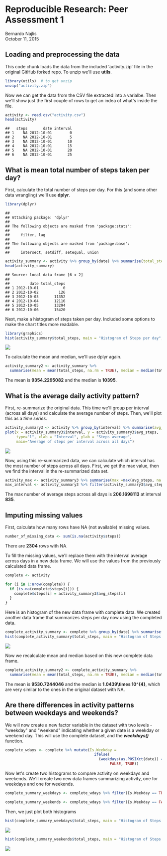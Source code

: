 # Reproducible Research: Peer Assessment 1
Bernardo Najlis  
October 11, 2015  


## Loading and preprocessing the data

This code chunk loads the data from the included 'activity.zip' file in the original GitHub forked repo.
To unzip we'll use **utils**.


```r
library(utils)  # to get unzip
unzip("activity.zip")
```

Now we can get the data from the CSV file extracted into a varialbe. Then we'll show just the first couple of rows to get an indea of what's inside the file.


```r
activity <- read.csv("activity.csv")
head(activity)
```

```
##   steps       date interval
## 1    NA 2012-10-01        0
## 2    NA 2012-10-01        5
## 3    NA 2012-10-01       10
## 4    NA 2012-10-01       15
## 5    NA 2012-10-01       20
## 6    NA 2012-10-01       25
```

## What is mean total number of steps taken per day?

First, calculate the total number of steps per day. For this (and some other data wrangling) we'll use **dplyr**.


```r
library(dplyr)
```

```
## 
## Attaching package: 'dplyr'
## 
## The following objects are masked from 'package:stats':
## 
##     filter, lag
## 
## The following objects are masked from 'package:base':
## 
##     intersect, setdiff, setequal, union
```

```r
activity_summary <- activity %>% group_by(date) %>% summarise(total_steps = sum(steps, na.rm = TRUE)) # group by day and sum the steps
head(activity_summary)
```

```
## Source: local data frame [6 x 2]
## 
##         date total_steps
## 1 2012-10-01           0
## 2 2012-10-02         126
## 3 2012-10-03       11352
## 4 2012-10-04       12116
## 5 2012-10-05       13294
## 6 2012-10-06       15420
```

Next, make a histogram of steps taken per day. Included some options to make the chart titles more readable.


```r
library(graphics)
hist(activity_summary$total_steps, main = "Histogram of Steps per day", xlab = "Total steps per day") # Change main title and x axis label
```

![](PA1_template_files/figure-html/unnamed-chunk-4-1.png) 

To calculate the mean and median, we'll use dplyr again.


```r
activity_summary2 <- activity_summary %>% 
  summarise(mean = mean(total_steps, na.rm = TRUE), median = median(total_steps, na.rm = TRUE))
```

The mean is **9354.2295082** and the median is **10395**.

## What is the average daily activity pattern?

First, re-summarize the original data. This time we'll group per interval (across all days) and calculate the average number of steps.
Then, we'll plot this as a *time series*.


```r
activity_summary3 <- activity %>% group_by(interval) %>% summarise(avg_steps = mean(steps, na.rm=TRUE))
plot(x = activity_summary3$interval, y = activity_summary3$avg_steps, 
     type="l", xlab = "Interval", ylab = "Steps average", 
     main="Average of steps per interval across all days")
```

![](PA1_template_files/figure-html/unnamed-chunk-6-1.png) 

Now, using this re-summarized data, we can calculate which interval has the most number of steps across all days.
First, we get the max value, then we find the interval in the re-summarized data set.


```r
activity_max <- activity_summary3 %>% summarise(max =max(avg_steps, na.rm = TRUE))
max_interval <- activity_summary3 %>% filter(activity_summary3$avg_steps == activity_max$max)
```

The max number of average steps across all days is **206.1698113** at interval **835**.

## Imputing missing values

First, calculate how many rows have NA (not available) missing values.


```r
number_of_missing_data <- sum(is.na(activity$steps))
```

There are **2304** rows with NA.

To fill the missing values, we'll replace them with the interval average across days in a new data frame. We will use the values from the previously calculated data frame.


```r
complete <- activity

for (i in 1:nrow(complete)) {
  if (is.na(complete$steps[i])) {
    complete$steps[i] = activity_summary3$avg_steps[i]
  }
}
```

Here is an histogram of the new data frame with complete data. We created another data frame that summarizes steps per day now using the completed data.


```r
complete_activity_summary <- complete %>% group_by(date) %>% summarise(total_steps = sum(steps, na.rm = TRUE)) # group by day and sum the steps
hist(complete_activity_summary$total_steps, main = "Histogram of Steps per day", xlab = "Total steps per day") # Change main title and x axis label
```

![](PA1_template_files/figure-html/unnamed-chunk-10-1.png) 

Now we recalculate mean and median based on this new complete data frame.


```r
complete_activity_summary2 <- complete_activity_summary %>% 
  summarise(mean = mean(total_steps, na.rm = TRUE), median = median(total_steps, na.rm = TRUE))
```

The mean is **9530.7244046** and the median is **1.0439\times 10^{4}**, which are very similar to the ones in the original dataset with NA.

## Are there differences in activity patterns between weekdays and weekends?

We will now create a new factor variable in the dataset with two levels - "weekday" and "weekend" indicating whether a given date is a weekday or weekend day. This will use the complete dataset, and the ***weekdays()*** function.


```r
complete_wdays <- complete %>% mutate(Is.Weekday = 
                                        ifelse(
                                          (weekdays(as.POSIXct(date)) == "Saturday") | (weekdays(as.POSIXct(date)) == "Sunday"), 
                                               FALSE, TRUE))
```

Now let's create two histograms to compare activity on weekdays and weekends. We'll create two new data frames summarizing activity, one for weekdays and one for weekends. 


```r
complete_summary_weekdays <- complete_wdays %>% filter(Is.Weekday == TRUE) %>% group_by(date) %>% summarise(total_steps = sum(steps, na.rm = TRUE)) 

complete_summary_weekends <- complete_wdays %>% filter(Is.Weekday == FALSE) %>% group_by(date) %>% summarise(total_steps = sum(steps, na.rm = TRUE)) 
```


Then, we just plot both histograms

```r
hist(complete_summary_weekdays$total_steps, main = "Histogram of Steps on Weekdays", xlab = "Total steps per day")
```

![](PA1_template_files/figure-html/unnamed-chunk-14-1.png) 

```r
hist(complete_summary_weekends$total_steps, main = "Histogram of Steps on weekends", xlab = "Total steps per day")
```

![](PA1_template_files/figure-html/unnamed-chunk-14-2.png) 

